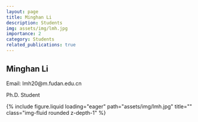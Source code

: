 ```yaml
---
layout: page
title: Minghan Li
description: Students
img: assets/img/lmh.jpg
importance: 2
category: Students
related_publications: true
---
```




<div class="row">
    <div class="col-sm-8 mt-3 mt-md-0">
        <h2>Minghan Li</h2>
        <p>Email: lmh20@m.fudan.edu.cn</p>
        <p>Ph.D. Student</p>
    </div>
    <div class="col-sm-4 mt-3 mt-md-0">
        {% include figure.liquid loading="eager" path="assets/img/lmh.jpg" title="" class="img-fluid rounded z-depth-1" %}
    </div>
</div>
